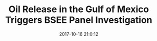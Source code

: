 ---
"title": "Oil Release in the Gulf of Mexico Triggers BSEE Panel Investigation"
"date": "2017-10-16 21:0:12"
"feed_name": "BSEE"
"feed_website": "https://www.bsee.gov/"
"feed_rss": "https://www.bsee.gov/feed/news-items/rss.xml"
"link": "https://www.bsee.gov/newsroom/latest-news/statements-and-releases/press-releases/oil-release-in-the-gulf-of-mexico"
"file": "_posts/2017-10-16-21-0-12_BSEE_6769e162347ede2dc94d6f81e7ae44310a7b9ef2.md"
"accident": "0"
"drilling": "0"
"dead": "0"
"injured": "0"
---